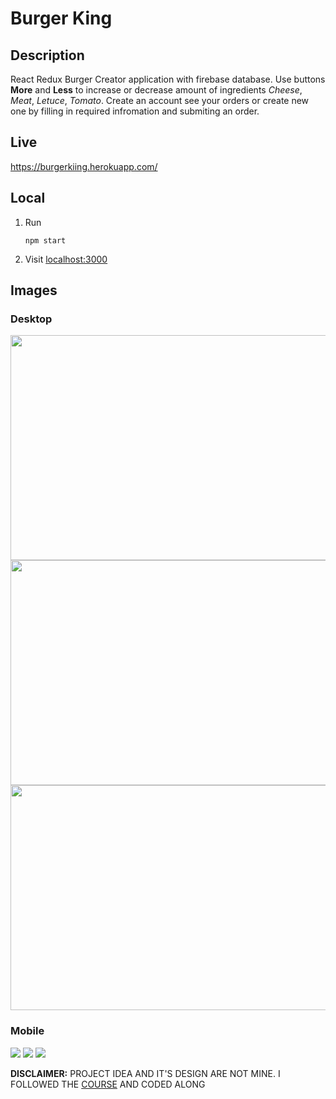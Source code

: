 # Burger King

## Description
React Redux Burger Creator application with firebase database.
Use buttons **More** and **Less** to increase or decrease amount of ingredients 
*Cheese*, *Meat*, *Letuce*, *Tomato*.
Create an account see your orders or create new one by filling
in required infromation and submiting an order. 

## Live
<https://burgerkiing.herokuapp.com/>

## Local
1. Run 
    ```
    npm start 
    ```
1. Visit <localhost:3000>

## Images


### Desktop

<img src="https://i.ibb.co/k3tSjdD/Screenshot-2019-01-30-at-10-55-26.png" width="640" height="360">
<img src="https://i.ibb.co/k5QVW2g/Screenshot-2019-01-30-at-11-23-13.png" width="640" height="360" >
<img src="https://i.ibb.co/Nj9LHwQ/Screenshot-2019-01-30-at-11-23-34.png" width="640" height="360">


### Mobile

<img src="https://i.ibb.co/Z8ZpMgG/Screenshot-2019-01-30-at-11-14-48.png">
<img src="https://i.ibb.co/W6g1Dd9/Screenshot-2019-01-30-at-11-17-27.png">
<img src="https://i.ibb.co/sWTFyBD/Screenshot-2019-01-30-at-11-17-53.png">

**DISCLAIMER:** PROJECT IDEA AND IT'S DESIGN ARE NOT MINE. I FOLLOWED THE [COURSE](https://www.udemy.com/react-the-complete-guide-incl-redux/) AND CODED ALONG